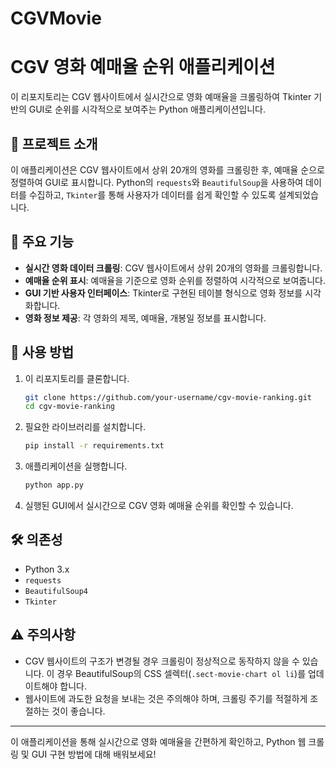 # CGVMovie

# CGV 영화 예매율 순위 애플리케이션

이 리포지토리는 CGV 웹사이트에서 실시간으로 영화 예매율을 크롤링하여 Tkinter 기반의 GUI로 순위를 시각적으로 보여주는 Python 애플리케이션입니다.

## 📖 프로젝트 소개

이 애플리케이션은 CGV 웹사이트에서 상위 20개의 영화를 크롤링한 후, 예매율 순으로 정렬하여 GUI로 표시합니다. Python의 `requests`와 `BeautifulSoup`을 사용하여 데이터를 수집하고, `Tkinter`를 통해 사용자가 데이터를 쉽게 확인할 수 있도록 설계되었습니다.

## 🔑 주요 기능

- **실시간 영화 데이터 크롤링**: CGV 웹사이트에서 상위 20개의 영화를 크롤링합니다.
- **예매율 순위 표시**: 예매율을 기준으로 영화 순위를 정렬하여 시각적으로 보여줍니다.
- **GUI 기반 사용자 인터페이스**: Tkinter로 구현된 테이블 형식으로 영화 정보를 시각화합니다.
- **영화 정보 제공**: 각 영화의 제목, 예매율, 개봉일 정보를 표시합니다.

## 🚀 사용 방법

1. 이 리포지토리를 클론합니다.

    ```bash
    git clone https://github.com/your-username/cgv-movie-ranking.git
    cd cgv-movie-ranking
    ```

2. 필요한 라이브러리를 설치합니다.

    ```bash
    pip install -r requirements.txt
    ```

3. 애플리케이션을 실행합니다.

    ```bash
    python app.py
    ```

4. 실행된 GUI에서 실시간으로 CGV 영화 예매율 순위를 확인할 수 있습니다.

## 🛠 의존성

- Python 3.x
- `requests`
- `BeautifulSoup4`
- `Tkinter`

## ⚠️ 주의사항

- CGV 웹사이트의 구조가 변경될 경우 크롤링이 정상적으로 동작하지 않을 수 있습니다. 이 경우 BeautifulSoup의 CSS 셀렉터(`.sect-movie-chart ol li`)를 업데이트해야 합니다.
- 웹사이트에 과도한 요청을 보내는 것은 주의해야 하며, 크롤링 주기를 적절하게 조절하는 것이 좋습니다.

---

이 애플리케이션을 통해 실시간으로 영화 예매율을 간편하게 확인하고, Python 웹 크롤링 및 GUI 구현 방법에 대해 배워보세요!
